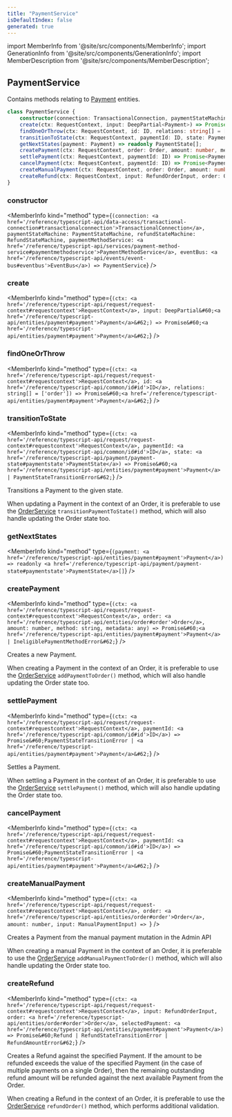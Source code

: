 ```yaml
---
title: "PaymentService"
isDefaultIndex: false
generated: true
---
```

<!-- This file was generated from the Vendure source. Do not modify. Instead, re-run the "docs:build" script -->
import MemberInfo from '@site/src/components/MemberInfo';
import GenerationInfo from '@site/src/components/GenerationInfo';
import MemberDescription from '@site/src/components/MemberDescription';


## PaymentService

<GenerationInfo sourceFile="packages/core/src/service/services/payment.service.ts" sourceLine="43" packageName="@bb-vendure/core" />

Contains methods relating to <a href='/reference/typescript-api/entities/payment#payment'>Payment</a> entities.

```ts title="Signature"
class PaymentService {
    constructor(connection: TransactionalConnection, paymentStateMachine: PaymentStateMachine, refundStateMachine: RefundStateMachine, paymentMethodService: PaymentMethodService, eventBus: EventBus)
    create(ctx: RequestContext, input: DeepPartial<Payment>) => Promise<Payment>;
    findOneOrThrow(ctx: RequestContext, id: ID, relations: string[] = ['order']) => Promise<Payment>;
    transitionToState(ctx: RequestContext, paymentId: ID, state: PaymentState) => Promise<Payment | PaymentStateTransitionError>;
    getNextStates(payment: Payment) => readonly PaymentState[];
    createPayment(ctx: RequestContext, order: Order, amount: number, method: string, metadata: any) => Promise<Payment | IneligiblePaymentMethodError>;
    settlePayment(ctx: RequestContext, paymentId: ID) => Promise<PaymentStateTransitionError | Payment>;
    cancelPayment(ctx: RequestContext, paymentId: ID) => Promise<PaymentStateTransitionError | Payment>;
    createManualPayment(ctx: RequestContext, order: Order, amount: number, input: ManualPaymentInput) => ;
    createRefund(ctx: RequestContext, input: RefundOrderInput, order: Order, selectedPayment: Payment) => Promise<Refund | RefundStateTransitionError | RefundAmountError>;
}
```

<div className="members-wrapper">

### constructor

<MemberInfo kind="method" type={`(connection: <a href='/reference/typescript-api/data-access/transactional-connection#transactionalconnection'>TransactionalConnection</a>, paymentStateMachine: PaymentStateMachine, refundStateMachine: RefundStateMachine, paymentMethodService: <a href='/reference/typescript-api/services/payment-method-service#paymentmethodservice'>PaymentMethodService</a>, eventBus: <a href='/reference/typescript-api/events/event-bus#eventbus'>EventBus</a>) => PaymentService`}   />


### create

<MemberInfo kind="method" type={`(ctx: <a href='/reference/typescript-api/request/request-context#requestcontext'>RequestContext</a>, input: DeepPartial&#60;<a href='/reference/typescript-api/entities/payment#payment'>Payment</a>&#62;) => Promise&#60;<a href='/reference/typescript-api/entities/payment#payment'>Payment</a>&#62;`}   />


### findOneOrThrow

<MemberInfo kind="method" type={`(ctx: <a href='/reference/typescript-api/request/request-context#requestcontext'>RequestContext</a>, id: <a href='/reference/typescript-api/common/id#id'>ID</a>, relations: string[] = ['order']) => Promise&#60;<a href='/reference/typescript-api/entities/payment#payment'>Payment</a>&#62;`}   />


### transitionToState

<MemberInfo kind="method" type={`(ctx: <a href='/reference/typescript-api/request/request-context#requestcontext'>RequestContext</a>, paymentId: <a href='/reference/typescript-api/common/id#id'>ID</a>, state: <a href='/reference/typescript-api/payment/payment-state#paymentstate'>PaymentState</a>) => Promise&#60;<a href='/reference/typescript-api/entities/payment#payment'>Payment</a> | PaymentStateTransitionError&#62;`}   />

Transitions a Payment to the given state.

When updating a Payment in the context of an Order, it is
preferable to use the <a href='/reference/typescript-api/services/order-service#orderservice'>OrderService</a> `transitionPaymentToState()` method, which will also handle
updating the Order state too.
### getNextStates

<MemberInfo kind="method" type={`(payment: <a href='/reference/typescript-api/entities/payment#payment'>Payment</a>) => readonly <a href='/reference/typescript-api/payment/payment-state#paymentstate'>PaymentState</a>[]`}   />


### createPayment

<MemberInfo kind="method" type={`(ctx: <a href='/reference/typescript-api/request/request-context#requestcontext'>RequestContext</a>, order: <a href='/reference/typescript-api/entities/order#order'>Order</a>, amount: number, method: string, metadata: any) => Promise&#60;<a href='/reference/typescript-api/entities/payment#payment'>Payment</a> | IneligiblePaymentMethodError&#62;`}   />

Creates a new Payment.

When creating a Payment in the context of an Order, it is
preferable to use the <a href='/reference/typescript-api/services/order-service#orderservice'>OrderService</a> `addPaymentToOrder()` method, which will also handle
updating the Order state too.
### settlePayment

<MemberInfo kind="method" type={`(ctx: <a href='/reference/typescript-api/request/request-context#requestcontext'>RequestContext</a>, paymentId: <a href='/reference/typescript-api/common/id#id'>ID</a>) => Promise&#60;PaymentStateTransitionError | <a href='/reference/typescript-api/entities/payment#payment'>Payment</a>&#62;`}   />

Settles a Payment.

When settling a Payment in the context of an Order, it is
preferable to use the <a href='/reference/typescript-api/services/order-service#orderservice'>OrderService</a> `settlePayment()` method, which will also handle
updating the Order state too.
### cancelPayment

<MemberInfo kind="method" type={`(ctx: <a href='/reference/typescript-api/request/request-context#requestcontext'>RequestContext</a>, paymentId: <a href='/reference/typescript-api/common/id#id'>ID</a>) => Promise&#60;PaymentStateTransitionError | <a href='/reference/typescript-api/entities/payment#payment'>Payment</a>&#62;`}   />


### createManualPayment

<MemberInfo kind="method" type={`(ctx: <a href='/reference/typescript-api/request/request-context#requestcontext'>RequestContext</a>, order: <a href='/reference/typescript-api/entities/order#order'>Order</a>, amount: number, input: ManualPaymentInput) => `}   />

Creates a Payment from the manual payment mutation in the Admin API

When creating a manual Payment in the context of an Order, it is
preferable to use the <a href='/reference/typescript-api/services/order-service#orderservice'>OrderService</a> `addManualPaymentToOrder()` method, which will also handle
updating the Order state too.
### createRefund

<MemberInfo kind="method" type={`(ctx: <a href='/reference/typescript-api/request/request-context#requestcontext'>RequestContext</a>, input: RefundOrderInput, order: <a href='/reference/typescript-api/entities/order#order'>Order</a>, selectedPayment: <a href='/reference/typescript-api/entities/payment#payment'>Payment</a>) => Promise&#60;Refund | RefundStateTransitionError | RefundAmountError&#62;`}   />

Creates a Refund against the specified Payment. If the amount to be refunded exceeds the value of the
specified Payment (in the case of multiple payments on a single Order), then the remaining outstanding
refund amount will be refunded against the next available Payment from the Order.

When creating a Refund in the context of an Order, it is
preferable to use the <a href='/reference/typescript-api/services/order-service#orderservice'>OrderService</a> `refundOrder()` method, which performs additional
validation.


</div>
